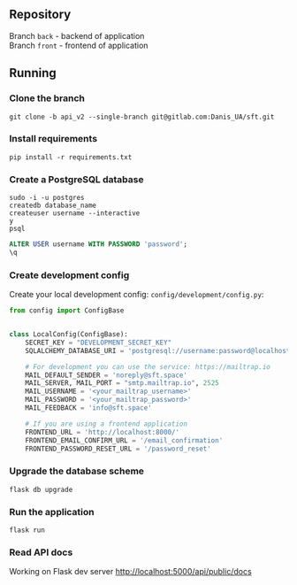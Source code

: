 ## Repository

Branch `back` - backend of application\
Branch `front` - frontend of application

## Running
### Clone the branch
```commandline
git clone -b api_v2 --single-branch git@gitlab.com:Danis_UA/sft.git
```

### Install requirements
```
pip install -r requirements.txt
```

### Create a PostgreSQL database
```commandline
sudo -i -u postgres
createdb database_name
createuser username --interactive
y
psql
```

```sql
ALTER USER username WITH PASSWORD 'password';
\q
```

### Create development config
Create your local development config: `config/development/config.py`:

```python
from config import ConfigBase


class LocalConfig(ConfigBase):
    SECRET_KEY = "DEVELOPMENT_SECRET_KEY"
    SQLALCHEMY_DATABASE_URI = 'postgresql://username:password@localhost:5432/database_name'

    # For development you can use the service: https://mailtrap.io
    MAIL_DEFAULT_SENDER = 'noreply@sft.space'
    MAIL_SERVER, MAIL_PORT = "smtp.mailtrap.io", 2525
    MAIL_USERNAME = '<your_mailtrap_username>'
    MAIL_PASSWORD = '<your_mailtrap_password>'
    MAIL_FEEDBACK = 'info@sft.space'

    # If you are using a frontend application
    FRONTEND_URL = 'http://localhost:8000/'
    FRONTEND_EMAIL_CONFIRM_URL = '/email_confirmation'
    FRONTEND_PASSWORD_RESET_URL = '/password_reset'
```

### Upgrade the database scheme
```commandline
flask db upgrade
```

### Run the application
```commandline
flask run
```

### Read API docs
Working on Flask dev server
[http://localhost:5000/api/public/docs](http://localhost:5000/api/public/docs)
